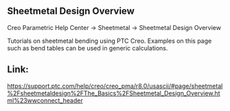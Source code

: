 ## Sheetmetal Design Overview

Creo Parametric Help Center → Sheetmetal → Sheetmetal Design Overview

Tutorials on sheetmetal bending using PTC Creo. Examples on this page such as bend tables can be used in generic calculations.

## Link:

https://support.ptc.com/help/creo/creo_pma/r8.0/usascii/#page/sheetmetal%2Fsheetmetaldesign%2FThe_Basics%2FSheetmetal_Design_Overview.html%23wwconnect_header